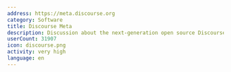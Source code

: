 ```yaml
---
address: https://meta.discourse.org
category: Software
title: Discourse Meta
description: Discussion about the next-generation open source Discourse forum software
userCount: 31907
icon: discourse.png
activity: very high
language: en
---
```

